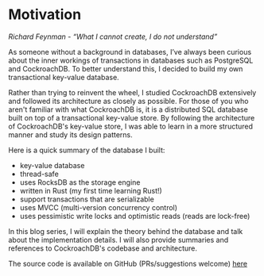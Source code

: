 # Motivation

_Richard Feynman - “What I cannot create, I do not understand”_

As someone without a background in databases, I’ve always been curious about the inner workings of transactions in databases such as PostgreSQL and CockroachDB. To better understand this, I decided to build my own transactional key-value database.

Rather than trying to reinvent the wheel, I studied CockroachDB extensively and followed its architecture as closely as possible. For those of you who aren't familiar with what CockroachDB is, it is a distributed SQL database built on top of a transactional key-value store. By following the architecture of CockroachDB's key-value store, I was able to learn in a more structured manner and study its design patterns.

Here is a quick summary of the database I built:

- key-value database
- thread-safe
- uses RocksDB as the storage engine
- written in Rust (my first time learning Rust!)
- support transactions that are serializable
- uses MVCC (multi-version concurrency control)
- uses pessimistic write locks and optimistic reads (reads are lock-free)

In this blog series, I will explain the theory behind the database and talk about the implementation details. I will also provide summaries and references to CockroachDB's codebase and architecture.

The source code is available on GitHub (PRs/suggestions welcome) [here](https://github.com/brianshih1/little-key-value-db)
